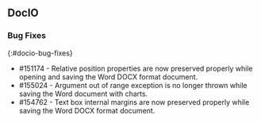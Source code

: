 ## DocIO

### Bug Fixes
{:#docio-bug-fixes}
* \#151174 - Relative position properties are now preserved properly while opening and saving the Word DOCX format document.
* \#155024 - Argument out of range exception is no longer thrown while saving the Word document with charts. 
* \#154762 - Text box internal margins are now preserved properly while saving the Word DOCX format document.